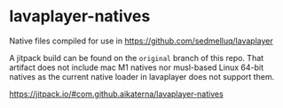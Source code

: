 # lavaplayer-natives
Native files compiled for use in https://github.com/sedmelluq/lavaplayer

A jitpack build can be found on the `original` branch of this repo. That artifact does not include mac M1 natives nor musl-based Linux 64-bit natives as the current native loader in lavaplayer does not support them.

https://jitpack.io/#com.github.aikaterna/lavaplayer-natives
